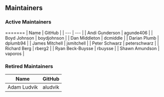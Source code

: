 ## Maintainers

### Active Maintainers
=======
| Name | GitHub |
| --- | --- |
| Andi Gunderson | agunde406 |
| Boyd Johnson | boydjohnson |
| Dan Middleton | dcmiddle |
| Darian Plumb | dplumb94 |
| James Mitchell | jsmitchell |
| Peter Schwarz | peterschwarz |
| Richard Berg | rberg2 |
| Ryan Beck-Buysse | rbuysse |
| Shawn Amundson | vaporos |

### Retired Maintainers
| Name | GitHub |
| --- | --- |
| Adam Ludvik | aludvik |

